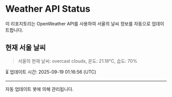 
# Weather API Status

이 리포지토리는 OpenWeather API를 사용하여 서울의 날씨 정보를 자동으로 업데이트합니다.

## 현재 서울 날씨
> 서울의 현재 날씨: overcast clouds, 온도: 21.18°C, 습도: 70%

⏳ 업데이트 시간: 2025-09-19 01:16:56 (UTC)

---
자동 업데이트 봇에 의해 관리됩니다.
